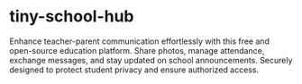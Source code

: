 # tiny-school-hub
Enhance teacher-parent communication effortlessly with this free and open-source education platform. Share photos, manage attendance, exchange messages, and stay updated on school announcements. Securely designed to protect student privacy and ensure authorized access. 
